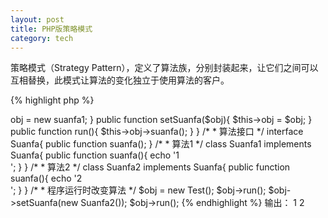 ```yaml
---
layout: post
title: PHP版策略模式
category: tech
---
```

策略模式（Strategy Pattern），定义了算法族，分别封装起来，让它们之间可以互相替换，此模式让算法的变化独立于使用算法的客户。

{% highlight php %}
<?php
/*
 * 策略模式
 * 定义了算法族，分别封装起来，让它们之间可以互相替换，
 * 此模式让算法的变化独立于使用算法的客户。
 */
class Test{
	private $obj;

	public function __construct(){
		$this->obj = new suanfa1;
	}

	public function setSuanfa($obj){
		$this->obj = $obj;
	}

	public function run(){
		$this->obj->suanfa();
	}
}

/*
 * 算法接口
 */
interface Suanfa{
	public function suanfa();
}

/*
 * 算法1
*/
class Suanfa1 implements Suanfa{
	public function suanfa(){
		echo '1<br />';
	}
}

/*
 * 算法2
*/
class Suanfa2 implements Suanfa{
	public function suanfa(){
		echo '2<br />';
	}
}

/*
 * 程序运行时改变算法
 */
$obj = new Test();
$obj->run();
$obj->setSuanfa(new Suanfa2());
$obj->run();
{% endhighlight %}

输出：  
1  
2  

